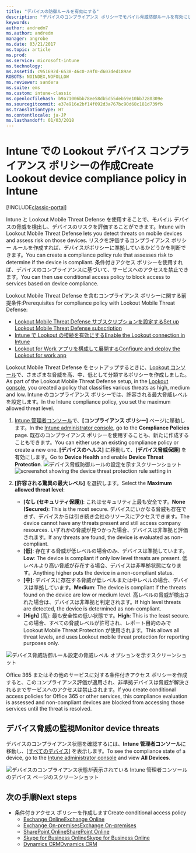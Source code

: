 ```yaml
---
title: "デバイスの防御ルールを有効にする"
description: "デバイスのコンプライアンス ポリシーでモバイル脅威防御ルールを有効にします。"
keywords: 
author: andredm7
ms.author: andredm
manager: angrobe
ms.date: 03/21/2017
ms.topic: article
ms.prod: 
ms.service: microsoft-intune
ms.technology: 
ms.assetid: c951692d-6538-46c0-a9f0-d607ded189ae
ROBOTS: NOINDEX,NOFOLLOW
ms.reviewer: sandera
ms.suite: ems
ms.custom: intune-classic
ms.openlocfilehash: b9a71006bb78ee58db5d55deb59e10bb7280309e
ms.sourcegitcommit: e37e916e2bf14f092d3a767bc90d68c181d739fb
ms.translationtype: HT
ms.contentlocale: ja-JP
ms.lasthandoff: 01/03/2018
---
```

# <a name="create-lookout-device-compliance-policy-in-intune"></a><span data-ttu-id="39f3a-103">Intune での Lookout デバイス コンプライアンス ポリシーの作成</span><span class="sxs-lookup"><span data-stu-id="39f3a-103">Create Lookout device compliance policy in Intune</span></span>

[!INCLUDE[classic-portal](../includes/classic-portal.md)]

<span data-ttu-id="39f3a-104">Intune と Lookout Mobile Threat Defense を使用することで、モバイル デバイスの脅威を検出し、デバイスのリスクを評価することができます。</span><span class="sxs-lookup"><span data-stu-id="39f3a-104">Intune with Lookout Mobile Threat Defense lets you detect threats on mobile devices and assess risk on those devices.</span></span> <span data-ttu-id="39f3a-105">リスクを評価するコンプライアンス ポリシー ルールを作成すれば、デバイスがポリシーに準拠しているかどうかを判断できます。</span><span class="sxs-lookup"><span data-stu-id="39f3a-105">You can create a compliance policy rule that assesses risk to determine if the device is compliant.</span></span> <span data-ttu-id="39f3a-106">条件付きアクセス ポリシーを使用すれば、デバイスのコンプライアンスに基づいて、サービスへのアクセスを禁止できます。</span><span class="sxs-lookup"><span data-stu-id="39f3a-106">You can then use conditional access policy to block access to services based on device compliance.</span></span>

<span data-ttu-id="39f3a-107">Lookout Mobile Threat Defense を含むコンプライアンス ポリシーに関する前提条件:</span><span class="sxs-lookup"><span data-stu-id="39f3a-107">Prerequisites for compliance policy with Lookout Mobile Threat Defense:</span></span>

- [<span data-ttu-id="39f3a-108">Lookout Mobile Threat Defense サブスクリプションを設定する</span><span class="sxs-lookup"><span data-stu-id="39f3a-108">Set up Lookout Mobile Threat Defense subscription</span></span>](setup-your-lookout-mtd-subscription.md)
- [<span data-ttu-id="39f3a-109">Intune で Lookout の接続を有効にする</span><span class="sxs-lookup"><span data-stu-id="39f3a-109">Enable the Lookout connection in Intune</span></span>](enable-lookout-mtd-connection.md)
- [<span data-ttu-id="39f3a-110">Lookout for Work アプリを構成して展開する</span><span class="sxs-lookup"><span data-stu-id="39f3a-110">Configure and deploy the Lookout for work app</span></span>](configure-deploy-lookout-for-work-app.md)

<span data-ttu-id="39f3a-111">Lookout Mobile Threat Defense をセットアップするときに、[Lookout コンソール](https://aad.lookout.com)で、さまざまな脅威を高、中、低として分類するポリシーを作成しました。</span><span class="sxs-lookup"><span data-stu-id="39f3a-111">As part of the Lookout Mobile Threat Defense setup, in the [Lookout console](https://aad.lookout.com), you created a policy that classifies various threats as high, medium and low.</span></span> <span data-ttu-id="39f3a-112">Intune のコンプライアンス ポリシーでは、許容される最大脅威レベルを設定します。</span><span class="sxs-lookup"><span data-stu-id="39f3a-112">In the Intune compliance policy, you set the maximum allowed threat level.</span></span>

1. <span data-ttu-id="39f3a-113">[Intune 管理者コンソール](https://manage.microsoft.com)で、**[コンプライアンス ポリシー]** ページに移動します。</span><span class="sxs-lookup"><span data-stu-id="39f3a-113">In the [Intune administrator console](https://manage.microsoft.com), go to the **Compliance Policies** page.</span></span> <span data-ttu-id="39f3a-114">既存のコンプライアンス ポリシーを使用することも、新たに作成することもできます。</span><span class="sxs-lookup"><span data-stu-id="39f3a-114">You can either use an existing compliance policy or create a new one.</span></span> <span data-ttu-id="39f3a-115">**[デバイスのヘルス]** に移動して、**[デバイス脅威保護]** を有効にします。</span><span class="sxs-lookup"><span data-stu-id="39f3a-115">Go to **Device Health** and enable **Device Threat Protection**.</span></span>
   <span data-ttu-id="39f3a-116">![デバイス脅威防御ルールの設定を示すスクリーンショット ](../media/mtp/mtp-compliance-policy-rule.png)</span><span class="sxs-lookup"><span data-stu-id="39f3a-116">![screenshot showing the device threat protection rule setting in ](../media/mtp/mtp-compliance-policy-rule.png)</span></span>

2. <span data-ttu-id="39f3a-117">**[許容される驚異の最大レベル]** を選択します。</span><span class="sxs-lookup"><span data-stu-id="39f3a-117">Select the **Maximum allowed threat level**:</span></span>
   * <span data-ttu-id="39f3a-118">**[なし (セキュリティ保護)]**: これはセキュリティ上最も安全です。</span><span class="sxs-lookup"><span data-stu-id="39f3a-118">**None (Secured)**: This is the most secure.</span></span>  <span data-ttu-id="39f3a-119">デバイスにいかなる脅威も存在できず、デバイスからは引き続き会社のリソースにアクセスできます。</span><span class="sxs-lookup"><span data-stu-id="39f3a-119">The device cannot have any threats present and still access company resources.</span></span>  <span data-ttu-id="39f3a-120">いずれかの脅威が見つかった場合、デバイスは非準拠と評価されます。</span><span class="sxs-lookup"><span data-stu-id="39f3a-120">If any threats are found, the device is evaluated as non-compliant.</span></span>  
   * <span data-ttu-id="39f3a-121">**[低]**: 存在する脅威が低レベルの場合のみ、デバイスは準拠しています。</span><span class="sxs-lookup"><span data-stu-id="39f3a-121">**Low**: The device is compliant if only low level threats are present.</span></span> <span data-ttu-id="39f3a-122">低レベルより高い脅威が存在する場合、デバイスは非準拠状態になります。</span><span class="sxs-lookup"><span data-stu-id="39f3a-122">Anything higher puts the device in a non-compliant status.</span></span>
   * <span data-ttu-id="39f3a-123">**[中]**: デバイスに存在する脅威が低レベルまたは中レベルの場合、デバイスは準拠しています。</span><span class="sxs-lookup"><span data-stu-id="39f3a-123">**Medium**: The device is compliant if the threats found on the device are low or medium level.</span></span> <span data-ttu-id="39f3a-124">高レベルの脅威が検出された場合は、デバイスは非準拠と判定されます。</span><span class="sxs-lookup"><span data-stu-id="39f3a-124">If high level threats are detected, the device is determined as non-compliant.</span></span>
   * <span data-ttu-id="39f3a-125">**[High]** (高): 最も安全性の低い状態です。</span><span class="sxs-lookup"><span data-stu-id="39f3a-125">**High**: This is the least secure.</span></span> <span data-ttu-id="39f3a-126">この場合、すべての脅威レベルが許可され、レポート目的のみで Lookout Mobile Threat Protection が使用されます。</span><span class="sxs-lookup"><span data-stu-id="39f3a-126">This allows all threat levels, and uses Lookout mobile threat protection for reporting purposes only.</span></span>

![デバイス脅威防御ルール設定の脅威レベル オプションを示すスクリーンショット](../media/mtp/mtp-compliance-policy-setting.png)

<span data-ttu-id="39f3a-128">Office 365 またはその他のサービスに対する条件付きアクセス ポリシーを作成すると、このコンプライアンス評価が適用され、非準拠デバイスは脅威が解決されるまでサービスへのアクセスは禁止されます。</span><span class="sxs-lookup"><span data-stu-id="39f3a-128">If you create conditional access policies for Office 365 or other services, this compliance evaluation is assessed and non-compliant devices are blocked from accessing those services until the threat is resolved.</span></span>

## <a name="monitor-device-threats"></a><span data-ttu-id="39f3a-129">デバイス脅威の監視</span><span class="sxs-lookup"><span data-stu-id="39f3a-129">Monitor device threats</span></span>
<span data-ttu-id="39f3a-130">デバイスのコンプライアンス状態を確認するには、**Intune 管理者コンソール**に移動し、[[すべてのデバイス]](https://manage.microsoft.com) を表示します。</span><span class="sxs-lookup"><span data-stu-id="39f3a-130">To see the compliance state of a device, go to the [Intune administrator console](https://manage.microsoft.com) and view **All Devices**.</span></span>

![デバイスのコンプライアンス状態が表示されている Intune 管理者コンソールのデバイス ページのスクリーンショット](../media/mtp/mtp-device-status-intune-console.png)

## <a name="next-steps"></a><span data-ttu-id="39f3a-132">次の手順</span><span class="sxs-lookup"><span data-stu-id="39f3a-132">Next steps</span></span>
* <span data-ttu-id="39f3a-133">条件付きアクセス ポリシーを作成します</span><span class="sxs-lookup"><span data-stu-id="39f3a-133">Create conditional access policy</span></span>
  * [<span data-ttu-id="39f3a-134">Exchange Online</span><span class="sxs-lookup"><span data-stu-id="39f3a-134">Exchange Online</span></span>](restrict-access-to-exchange-online-with-microsoft-intune.md)
  * [<span data-ttu-id="39f3a-135">Exchange On-premises</span><span class="sxs-lookup"><span data-stu-id="39f3a-135">Exchange On-premises</span></span>](restrict-access-to-exchange-onpremises-with-microsoft-intune.md)
  * [<span data-ttu-id="39f3a-136">SharePoint Online</span><span class="sxs-lookup"><span data-stu-id="39f3a-136">SharePoint Online</span></span>](restrict-access-to-sharepoint-online-with-microsoft-intune.md)
  * [<span data-ttu-id="39f3a-137">Skype for Business Online</span><span class="sxs-lookup"><span data-stu-id="39f3a-137">Skype for Business Online</span></span>](restrict-access-to-skype-for-business-online-with-microsoft-intune.md)
  * [<span data-ttu-id="39f3a-138">Dynamics CRM</span><span class="sxs-lookup"><span data-stu-id="39f3a-138">Dynamics CRM</span></span>](restrict-access-to-dynamics-crm-online-with-microsoft-intune.md)
